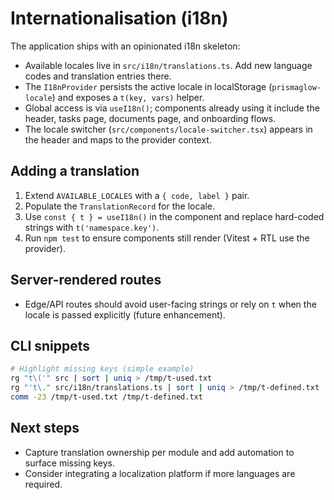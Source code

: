 # Internationalisation (i18n)

The application ships with an opinionated i18n skeleton:

- Available locales live in `src/i18n/translations.ts`. Add new language codes and
  translation entries there.
- The `I18nProvider` persists the active locale in localStorage
  (`prismaglow-locale`) and exposes a `t(key, vars)` helper.
- Global access is via `useI18n()`; components already using it include the header,
  tasks page, documents page, and onboarding flows.
- The locale switcher (`src/components/locale-switcher.tsx`) appears in the header and
  maps to the provider context.

## Adding a translation
1. Extend `AVAILABLE_LOCALES` with a `{ code, label }` pair.
2. Populate the `TranslationRecord` for the locale.
3. Use `const { t } = useI18n()` in the component and replace hard-coded strings with
   `t('namespace.key')`.
4. Run `npm test` to ensure components still render (Vitest + RTL use the provider).

## Server-rendered routes
- Edge/API routes should avoid user-facing strings or rely on `t` when the locale is
  passed explicitly (future enhancement).

## CLI snippets
```bash
# Highlight missing keys (simple example)
rg "t\('" src | sort | uniq > /tmp/t-used.txt
rg "'t\." src/i18n/translations.ts | sort | uniq > /tmp/t-defined.txt
comm -23 /tmp/t-used.txt /tmp/t-defined.txt
```

## Next steps
- Capture translation ownership per module and add automation to surface missing keys.
- Consider integrating a localization platform if more languages are required.
